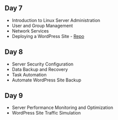 ## Day 7

- Introduction to Linux Server Administration
- User and Group Management
- Network Services
- Deploying a WordPress Site - [Repo](https://github.com/4GeeksAcademy/deploying-wordpress-debian)

## Day 8

- Server Security Configuration
- Data Backup and Recovery
- Task Automation
- Automate WordPress Site Backup

## Day 9

- Server Performance Monitoring and Optimization
- WordPress Site Traffic Simulation
